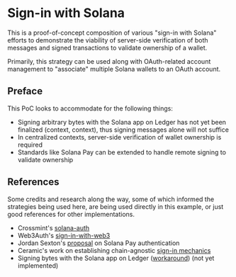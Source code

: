 # Sign-in with Solana

This is a proof-of-concept composition of various "sign-in with Solana" efforts to demonstrate the viability of server-side verification of both messages and signed transactions to validate ownership of a wallet.

Primarily, this strategy can be used along with OAuth-related account management to "associate" multiple Solana wallets to an OAuth account.

## Preface

This PoC looks to accommodate for the following things:

- Signing arbitrary bytes with the Solana app on Ledger has not yet been finalized (context, context), thus signing messages alone will not suffice
- In centralized contexts, server-side verification of wallet ownership is required
- Standards like Solana Pay can be extended to handle remote signing to validate ownership

## References

Some credits and research along the way, some of which informed the strategies being used here, are being used directly in this example, or just good references for other implementations.

- Crossmint's [solana-auth](https://github.com/Crossmint/solana-auth)
- Web3Auth's [sign-in-with-web3](https://github.com/web3auth/sign-in-with-web3)
- Jordan Sexton's [proposal](https://twitter.com/jordaaash/status/1560386497370419200) on Solana Pay authentication
- Ceramic's work on establishing chain-agnostic [sign-in mechanics](https://github.com/ChainAgnostic/namespaces/pull/28)
- Signing bytes with the Solana app on Ledger ([workaround](https://github.com/solana-labs/solana/issues/21366#issuecomment-1197497238)) (not yet implemented)
